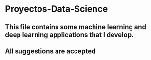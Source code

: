 # Proyectos-Data-Science
## This file contains some machine learning and deep learning applications that I develop.
## All suggestions are accepted
